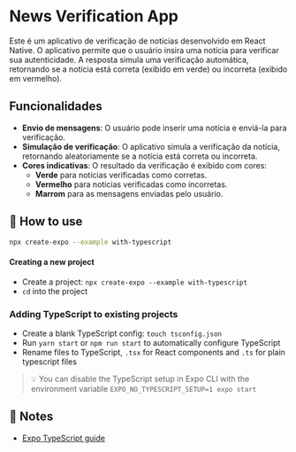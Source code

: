 # News Verification App

<p>
  Este é um aplicativo de verificação de notícias desenvolvido em React Native. O aplicativo permite que o usuário insira uma notícia para verificar sua autenticidade. A resposta simula uma verificação automática, retornando se a notícia está correta (exibido em verde) ou incorreta (exibido em vermelho).

## Funcionalidades
- **Envio de mensagens**: O usuário pode inserir uma notícia e enviá-la para verificação.
- **Simulação de verificação**: O aplicativo simula a verificação da notícia, retornando aleatoriamente se a notícia está correta ou incorreta.
- **Cores indicativas**: O resultado da verificação é exibido com cores:
  - **Verde** para notícias verificadas como corretas.
  - **Vermelho** para notícias verificadas como incorretas.
  - **Marrom** para as mensagens enviadas pelo usuário.

## 🚀 How to use

```sh
npx create-expo --example with-typescript
```

#### Creating a new project

- Create a project: `npx create-expo --example with-typescript`
- `cd` into the project

### Adding TypeScript to existing projects

- Create a blank TypeScript config: `touch tsconfig.json`
- Run `yarn start` or `npm run start` to automatically configure TypeScript
- Rename files to TypeScript, `.tsx` for React components and `.ts` for plain typescript files

> 💡 You can disable the TypeScript setup in Expo CLI with the environment variable `EXPO_NO_TYPESCRIPT_SETUP=1 expo start`

## 📝 Notes

- [Expo TypeScript guide](https://docs.expo.dev/versions/latest/guides/typescript/)
